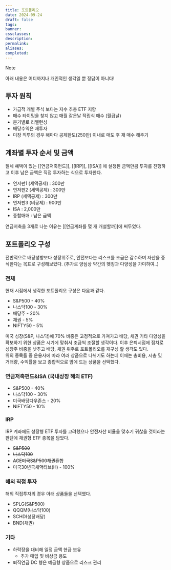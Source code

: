 ```yaml
---
title: 포트폴리오
date: 2024-09-24
draft: false
tags: 
banner: 
cssclasses: 
description: 
permalink: 
aliases: 
completed:
---
```


> [!NOTE]
> 아래 내용은 어디까지나 개인적인 생각일 뿐 정답이 아니다!

## 투자 원칙
- 가급적 개별 주식 보다는 지수 추총 ETF 지향
- 매수 타이밍을 찾지 않고 매월 같은날 적립식 매수 (월급날)
- 분기별로 리밸런싱
- 배당수익은 재투자
- 미장 직투의 경우 해마다 공제한도(250만) 이내로 매도 후 재 매수 해주기

## 계좌별 투자 순서 및 금액
절세 혜택이 있는 [[연금저축펀드]], [[IRP]], [[ISA]] 에 설정된 금액만큼 투자를 진행하고 이후 남은 금액은 직접 투자하는 식으로 투자한다.
- 연저펀1 (세액공제) : 300만
- 연저펀2 (세액공제) : 300만
- IRP (세액공제) : 300만
- 연저펀3 (비공제) : 900만
- ISA : 2,000만
- 종합매매 : 남은 금액

연금저축을 3개로 나눈 이유는 [[연금계좌를 몇 개 개설할까]]에 써두었다.

## 포트폴리오 구성
전반적으로 배당성향보다 성장위주로, 안전보다는 리스크를 조금은 감수하며 자산을 증식한다는 목표로 구성해보았다. (추가로 양심상 약간의 헷징과 다양성을 가미하여..)  
### 전체
현재 시점에서 생각한 포트폴리오 구성은 다음과 같다.
- S&P500 - 40%
- 나스닥100 - 30%
- 배당주 - 20%
- 채권 - 5%
- NIFTY50 - 5%  

미국 성장(S&P, 나스닥)에 70% 비중은 고정적으로 가져가고 배당, 채권 기타 다양성을 확보하기 위한 상품은 시기에 맞춰서 조금씩 조절할 생각이다. 이후 은퇴시점에 점차로 성장주 비중을 낮추고 배당, 채권 위주로 포트폴리오를 재구성 할 생각도 있다.  
위의 종목들 중 운용사에 따라 여러 상품으로 나뉘기도 하는데 이때는 총비용, 시총 및 거래량, 수익률을 보고 종합적으로 맘에 드는 상품을 선택했다.  

### 연금저축펀드&ISA (국내상장 해외 ETF)
- S&P500 - 40%
- 나스닥100 - 30%
- 미국배당다우존스 - 20%
- NIFTY50 - 10%
### IRP
IRP 계좌에도 성장형 ETF 투자를 고려했으나 안전자산 비율을 맞추기 귀찮을 것이라는 판단에 채권형 ETF 종목을 담았다.
- ~~S&P500~~
- ~~나스닥100~~
- ~~ACE미국S&P500채권혼합~~
- 미국30년국채액티브(H) - 100%

### 해외 직접 투자
해외 직접투자의 경우 아래 상품들을 선택했다.
- SPLG(S&P500)
- QQQM(나스닥100)
- SCHD(성장배당)
- BND(채권)

### 기타
- 하락장을 대비해 일정 금액 현금 보유
	- 추가 매입 및 비상금 용도
- 퇴직연금 DC 형은 예금형 상품으로 리스크 관리

